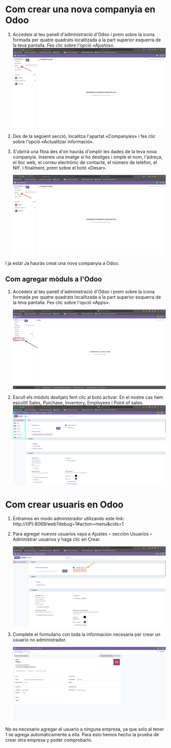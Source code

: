 # Com crear una nova companyia en Odoo

1. Accedeix al teu panell d'administració d'Odoo i prem sobre la icona formada per quatre quadrats localitzada a la part superior esquerra de la teva pantalla. Fes clic sobre l'opció «Ajustos».  
   ![foto_ajustes](https://github.com/amartinez14-sapa/oodo.github.io-Public/blob/main/img/foto_ajustes.jpeg)

2. Des de la següent secció, localitza l'apartat «Companyies» i fes clic sobre l'opció «Actualitzar informació».

3. S'obrirà una fitxa des d'on hauràs d'omplir les dades de la teva nova companyia. Insereix una imatge si ho desitges i omple el nom, l'adreça, el lloc web, el correu electrònic de contacte, el número de telèfon, el NIF, i finalment, prem sobre el botó «Desar».
   
   ![datos_empresa](https://github.com/amartinez14-sapa/oodo.github.io-Public/blob/main/img/foto_ajustes.jpeg?raw=true)

I ja està! Ja hauràs creat una nova companyia a Odoo.

## Com agregar mòduls a l'Odoo

1. Accedeix al teu panell d'administració d'Odoo i prem sobre la icona formada per quatre quadrats localitzada a la part superior esquerra de la teva pantalla. Fes clic sobre l'opció «Apps».
   
   ![apps](https://github.com/amartinez14-sapa/oodo.github.io-Public/blob/main/img/apps.jpeg)

2. Escull els mòduls desitjats fent clic al botó activar. En el nostre cas hem escollit Sales, Purchase, Inventory, Employees i Point of sales.  
   ![moduls](https://github.com/amartinez14-sapa/oodo.github.io-Public/blob/main/img/moduls.jpeg)

# Com crear usuaris en Odoo

1. Entramos en modo administrador utilizando este link:  
   http://{IP}:8069/web?debug=1#action=menu&cids=1

2. Para agregar nuevos usuarios vaya a Ajustes ‣ sección Usuarios ‣ Administrar usuarios y haga clic en Crear.
   
   ![gestionar_usuarios](https://github.com/amartinez14-sapa/oodo.github.io-Public/blob/main/img/gestionar_usuarios.jpeg)

3. Complete el formulario con toda la información necesaria per crear un usuario no administrador.
   
   ![usuario_no_adm](https://github.com/amartinez14-sapa/oodo.github.io-Public/blob/main/img/Usuari_Manu.png)

No es necesario agregar el usuario a ninguna empresa, ya que solo al tener 1 se agrega automáticamente a ella. Para esto hemos hecho la prueba de crear otra empresa y poder comprobarlo.

